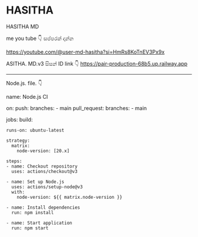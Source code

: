 # HASITHA
HASITHA  MD

me  you tube 👇 සප්පරක්  දාන්න 

https://youtube.com/@user-md-hasitha?si=HmRs8KoTnEV3Px9x

ASITHA. MD.v3  සිසන්  ID link
👇
https://pair-production-68b5.up.railway.app

___________________________________________

Node.js. file. 👇








name: Node.js CI

on:
  push:
    branches:
      - main
  pull_request:
    branches:
      - main

jobs:
  build:

    runs-on: ubuntu-latest

    strategy:
      matrix:
        node-version: [20.x]

    steps:
    - name: Checkout repository
      uses: actions/checkout@v3

    - name: Set up Node.js
      uses: actions/setup-node@v3
      with:
        node-version: ${{ matrix.node-version }}

    - name: Install dependencies
      run: npm install

    - name: Start application
      run: npm start
